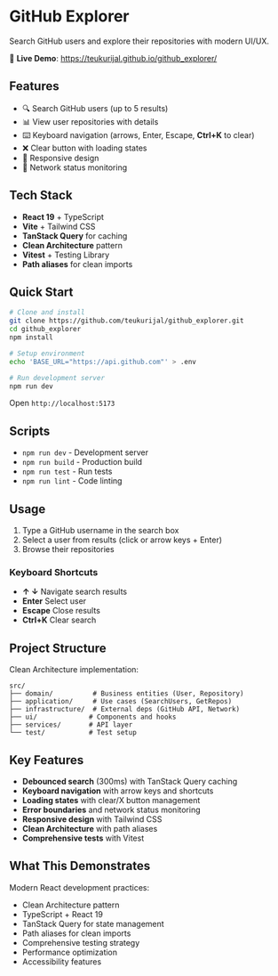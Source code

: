 # GitHub Explorer

Search GitHub users and explore their repositories with modern UI/UX.

🚀 **Live Demo**: https://teukurijal.github.io/github_explorer/

## Features

- 🔍 Search GitHub users (up to 5 results)
- 📊 View user repositories with details
- ⌨️ Keyboard navigation (arrows, Enter, Escape, **Ctrl+K** to clear)
- ❌ Clear button with loading states
- 📱 Responsive design
- 🔄 Network status monitoring

## Tech Stack

- **React 19** + TypeScript
- **Vite** + Tailwind CSS
- **TanStack Query** for caching
- **Clean Architecture** pattern
- **Vitest** + Testing Library
- **Path aliases** for clean imports

## Quick Start

```bash
# Clone and install
git clone https://github.com/teukurijal/github_explorer.git
cd github_explorer
npm install

# Setup environment
echo 'BASE_URL="https://api.github.com"' > .env

# Run development server
npm run dev
```

Open `http://localhost:5173`

## Scripts

- `npm run dev` - Development server
- `npm run build` - Production build
- `npm run test` - Run tests
- `npm run lint` - Code linting

## Usage

1. Type a GitHub username in the search box
2. Select a user from results (click or arrow keys + Enter)
3. Browse their repositories

### Keyboard Shortcuts
- **↑ ↓** Navigate search results
- **Enter** Select user
- **Escape** Close results
- **Ctrl+K** Clear search

## Project Structure

Clean Architecture implementation:

```
src/
├── domain/          # Business entities (User, Repository)
├── application/     # Use cases (SearchUsers, GetRepos)
├── infrastructure/  # External deps (GitHub API, Network)
├── ui/             # Components and hooks
├── services/       # API layer
└── test/           # Test setup
```

## Key Features

- **Debounced search** (300ms) with TanStack Query caching
- **Keyboard navigation** with arrow keys and shortcuts
- **Loading states** with clear/X button management
- **Error boundaries** and network status monitoring
- **Responsive design** with Tailwind CSS
- **Clean Architecture** with path aliases
- **Comprehensive tests** with Vitest

## What This Demonstrates

Modern React development practices:
- Clean Architecture pattern
- TypeScript + React 19
- TanStack Query for state management
- Path aliases for clean imports
- Comprehensive testing strategy
- Performance optimization
- Accessibility features
